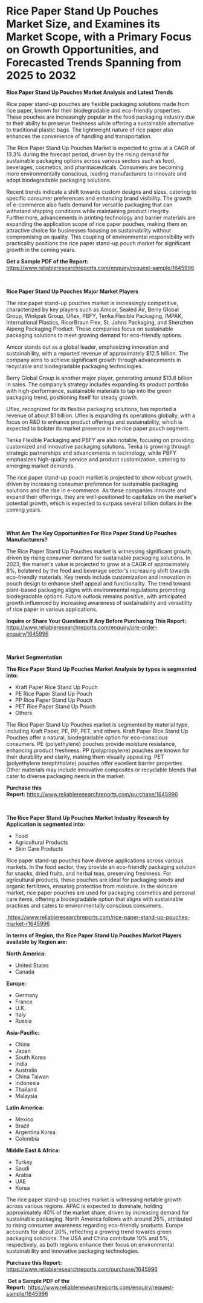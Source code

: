 <p><h1>Rice Paper Stand Up Pouches Market Size, and Examines its Market Scope, with a Primary Focus on Growth Opportunities, and Forecasted Trends Spanning from 2025 to 2032</h1></p><p><strong>Rice Paper Stand Up Pouches Market Analysis and Latest Trends</strong></p>
<p><p>Rice paper stand-up pouches are flexible packaging solutions made from rice paper, known for their biodegradable and eco-friendly properties. These pouches are increasingly popular in the food packaging industry due to their ability to preserve freshness while offering a sustainable alternative to traditional plastic bags. The lightweight nature of rice paper also enhances the convenience of handling and transportation.</p><p>The Rice Paper Stand Up Pouches Market is expected to grow at a CAGR of 13.3% during the forecast period, driven by the rising demand for sustainable packaging options across various sectors such as food, beverages, cosmetics, and pharmaceuticals. Consumers are becoming more environmentally conscious, leading manufacturers to innovate and adopt biodegradable packaging solutions. </p><p>Recent trends indicate a shift towards custom designs and sizes, catering to specific consumer preferences and enhancing brand visibility. The growth of e-commerce also fuels demand for versatile packaging that can withstand shipping conditions while maintaining product integrity. Furthermore, advancements in printing technology and barrier materials are expanding the application scope of rice paper pouches, making them an attractive choice for businesses focusing on sustainability without compromising on quality. This coupling of environmental responsibility with practicality positions the rice paper stand-up pouch market for significant growth in the coming years.</p></p>
<p><strong>Get a Sample PDF of the Report:&nbsp;</strong> <a href="https://www.reliableresearchreports.com/enquiry/request-sample/1645996?utm_campaign=117&utm_medium=2&utm_source=Github&utm_content=ia&utm_term=15042025&utm_id=rice-paper-stand-up-pouches">https://www.reliableresearchreports.com/enquiry/request-sample/1645996</a></p>
<p>&nbsp;</p>
<p><strong>Rice Paper Stand Up Pouches Major Market Players</strong></p>
<p><p>The rice paper stand-up pouches market is increasingly competitive, characterized by key players such as Amcor, Sealed Air, Berry Global Group, Winkpak Group, Uflex, PBFY, Tenka Flexible Packaging, IMPAK, International Plastics, RicorBraun Flex, St. Johns Packaging, and Shenzhen Aipeng Packaging Product. These companies focus on sustainable packaging solutions to meet growing demand for eco-friendly options.</p><p>Amcor stands out as a global leader, emphasizing innovation and sustainability, with a reported revenue of approximately $12.5 billion. The company aims to achieve significant growth through advancements in recyclable and biodegradable packaging technologies.</p><p>Berry Global Group is another major player, generating around $13.8 billion in sales. The company’s strategy includes expanding its product portfolio with high-performance, sustainable materials to tap into the green packaging trend, positioning itself for steady growth.</p><p>Uflex, recognized for its flexible packaging solutions, has reported a revenue of about $1 billion. Uflex is expanding its operations globally, with a focus on R&D to enhance product offerings and sustainability, which is expected to bolster its market presence in the rice paper pouch segment.</p><p>Tenka Flexible Packaging and PBFY are also notable, focusing on providing customized and innovative packaging solutions. Tenka is growing through strategic partnerships and advancements in technology, while PBFY emphasizes high-quality service and product customization, catering to emerging market demands.</p><p>The rice paper stand-up pouch market is projected to show robust growth, driven by increasing consumer preference for sustainable packaging solutions and the rise in e-commerce. As these companies innovate and expand their offerings, they are well-positioned to capitalize on the market's potential growth, which is expected to surpass several billion dollars in the coming years.</p></p>
<p>&nbsp;</p>
<p><strong>What Are The Key Opportunities For Rice Paper Stand Up Pouches Manufacturers?</strong></p>
<p><p>The Rice Paper Stand Up Pouches market is witnessing significant growth, driven by rising consumer demand for sustainable packaging solutions. In 2023, the market's value is projected to grow at a CAGR of approximately 8%, bolstered by the food and beverage sector's increasing shift towards eco-friendly materials. Key trends include customization and innovation in pouch design to enhance shelf appeal and functionality. The trend toward plant-based packaging aligns with environmental regulations promoting biodegradable options. Future outlook remains positive, with anticipated growth influenced by increasing awareness of sustainability and versatility of rice paper in various applications.</p></p>
<p><strong>Inquire or Share Your Questions If Any Before Purchasing This Report:</strong> <a href="https://www.reliableresearchreports.com/enquiry/pre-order-enquiry/1645996?utm_campaign=117&utm_medium=2&utm_source=Github&utm_content=ia&utm_term=15042025&utm_id=rice-paper-stand-up-pouches">https://www.reliableresearchreports.com/enquiry/pre-order-enquiry/1645996</a></p>
<p>&nbsp;</p>
<p><strong>Market Segmentation</strong></p>
<p><strong>The Rice Paper Stand Up Pouches Market Analysis by types is segmented into:</strong></p>
<p><ul><li>Kraft Paper Rice Stand Up Pouch</li><li>PE Rice Paper Stand Up Pouch</li><li>PP Rice Paper Stand Up Pouch</li><li>PET Rice Paper Stand Up Pouch</li><li>Others</li></ul></p>
<p><p>The Rice Paper Stand Up Pouches market is segmented by material type, including Kraft Paper, PE, PP, PET, and others. Kraft Paper Rice Stand Up Pouches offer a natural, biodegradable option for eco-conscious consumers. PE (polyethylene) pouches provide moisture resistance, enhancing product freshness. PP (polypropylene) pouches are known for their durability and clarity, making them visually appealing. PET (polyethylene terephthalate) pouches offer excellent barrier properties. Other materials may include innovative composites or recyclable blends that cater to diverse packaging needs in the market.</p></p>
<p><strong>Purchase this Report:&nbsp;</strong><a href="https://www.reliableresearchreports.com/purchase/1645996?utm_campaign=117&utm_medium=2&utm_source=Github&utm_content=ia&utm_term=15042025&utm_id=rice-paper-stand-up-pouches">https://www.reliableresearchreports.com/purchase/1645996</a></p>
<p>&nbsp;</p>
<p><strong>The Rice Paper Stand Up Pouches Market Industry Research by Application is segmented into:</strong></p>
<p><ul><li>Food</li><li>Agricultural Products</li><li>Skin Care Products</li></ul></p>
<p><p>Rice paper stand-up pouches have diverse applications across various markets. In the food sector, they provide an eco-friendly packaging solution for snacks, dried fruits, and herbal teas, preserving freshness. For agricultural products, these pouches are ideal for packaging seeds and organic fertilizers, ensuring protection from moisture. In the skincare market, rice paper pouches are used for packaging cosmetics and personal care items, offering a biodegradable option that aligns with sustainable practices and caters to environmentally conscious consumers.</p></p>
<p><a href="https://www.reliableresearchreports.com/rice-paper-stand-up-pouches-market-r1645996?utm_campaign=117&utm_medium=2&utm_source=Github&utm_content=ia&utm_term=15042025&utm_id=rice-paper-stand-up-pouches">&nbsp;https://www.reliableresearchreports.com/rice-paper-stand-up-pouches-market-r1645996</a></p>
<p><strong>In terms of Region, the Rice Paper Stand Up Pouches Market Players available by Region are:</strong></p>
<p>
    <p> <strong> North America: </strong>
        <ul>
            <li>United States</li>
            <li>Canada</li>
        </ul>
        </p> 
    <p> <strong> Europe: </strong>
        <ul>
            <li>Germany</li>
            <li>France</li>
            <li>U.K.</li>
            <li>Italy</li>
            <li>Russia</li>
        </ul>
        </p> 
    <p> <strong> Asia-Pacific: </strong>
        <ul>
            <li>China</li>
            <li>Japan</li>
            <li>South Korea</li>
            <li>India</li>
            <li>Australia</li>
            <li>China Taiwan</li>
            <li>Indonesia</li>
            <li>Thailand</li>
            <li>Malaysia</li>
        </ul>
        </p> 
    <p> <strong> Latin America: </strong>
        <ul>
            <li>Mexico</li>
            <li>Brazil</li>
            <li>Argentina Korea</li>
            <li>Colombia</li>
        </ul>
        </p> 
    <p> <strong> Middle East & Africa: </strong>
        <ul>
            <li>Turkey</li>
            <li>Saudi</li>
            <li>Arabia</li>
            <li>UAE</li>
            <li>Korea</li>
        </ul>
    </p>
    </p>
<p><p>The rice paper stand-up pouches market is witnessing notable growth across various regions. APAC is expected to dominate, holding approximately 40% of the market share, driven by increasing demand for sustainable packaging. North America follows with around 25%, attributed to rising consumer awareness regarding eco-friendly products. Europe accounts for about 20%, reflecting a growing trend towards green packaging solutions. The USA and China contribute 10% and 5%, respectively, as both regions enhance their focus on environmental sustainability and innovative packaging technologies.</p></p>
<p><strong>Purchase this Report: </strong><a href="https://www.reliableresearchreports.com/purchase/1645996?utm_campaign=117&utm_medium=2&utm_source=Github&utm_content=ia&utm_term=15042025&utm_id=rice-paper-stand-up-pouches">https://www.reliableresearchreports.com/purchase/1645996</a></p>
<p>&nbsp;<strong>Get a Sample PDF of the Report:&nbsp;&nbsp;</strong><a href="https://www.reliableresearchreports.com/enquiry/request-sample/1645996?utm_campaign=117&utm_medium=2&utm_source=Github&utm_content=ia&utm_term=15042025&utm_id=rice-paper-stand-up-pouches">https://www.reliableresearchreports.com/enquiry/request-sample/1645996</a></p>
<p><strong></strong></p>
<p><p></p><p></p><p></p></p>